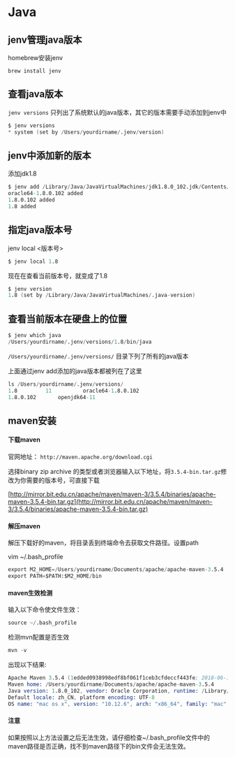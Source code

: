 
# Java

## jenv管理java版本

homebrew安装jenv

``` brew install jenv ```

## 查看java版本

``` jenv versions ``` 只列出了系统默认的java版本，其它的版本需要手动添加到jenv中

```s
$ jenv versions
* system (set by /Users/yourdirname/.jenv/version)
```

## jenv中添加新的版本

添加jdk1.8

```s
$ jenv add /Library/Java/JavaVirtualMachines/jdk1.8.0_102.jdk/Contents/Home
oracle64-1.8.0.102 added
1.8.0.102 added
1.8 added
```

## 指定java版本号

jenv local <版本号>

```s
$ jenv local 1.8
```

现在在查看当前版本号，就变成了1.8

```s
$ jenv version
1.8 (set by /Library/Java/JavaVirtualMachines/.java-version)
```

## 查看当前版本在硬盘上的位置

```s
$ jenv which java
/Users/yourdirname/.jenv/versions/1.8/bin/java
```

``` /Users/yourdirname/.jenv/versions/ ``` 目录下列了所有的java版本

上面通过jenv add添加的java版本都被列在了这里

```s
ls /Users/yourdirname/.jenv/versions/
1.8			11			oracle64-1.8.0.102
1.8.0.102		openjdk64-11
```

## maven安装

#### 下载maven

官网地址： ``` http://maven.apache.org/download.cgi ```

选择binary zip archive 的类型或者浏览器输入以下地址，将```3.5.4-bin.tar.gz```修改为你需要的版本号，可直接下载

[http://mirror.bit.edu.cn/apache/maven/maven-3/3.5.4/binaries/apache-maven-3.5.4-bin.tar.gz](http://mirror.bit.edu.cn/apache/maven/maven-3/3.5.4/binaries/apache-maven-3.5.4-bin.tar.gz)

#### 解压maven

解压下载好的maven，将目录丢到终端命令去获取文件路径。设置path

vim ~/.bash_profile

```s
export M2_HOME=/Users/yourdirname/Documents/apache/apache-maven-3.5.4
export PATH=$PATH:$M2_HOME/bin
```

#### maven生效检测

输入以下命令使文件生效：

```s
source ~/.bash_profile
``` 

检测mvn配置是否生效

```s
mvn -v
```

出现以下结果:

```s
Apache Maven 3.5.4 (1edded0938998edf8bf061f1ceb3cfdeccf443fe; 2018-06-18T02:33:14+08:00)
Maven home: /Users/yourdirname/Documents/apache/apache-maven-3.5.4
Java version: 1.8.0_102, vendor: Oracle Corporation, runtime: /Library/Java/JavaVirtualMachines/jdk1.8.0_102.jdk/Contents/Home/jre
Default locale: zh_CN, platform encoding: UTF-8
OS name: "mac os x", version: "10.12.6", arch: "x86_64", family: "mac"
```

#### 注意

如果按照以上方法设置之后无法生效，请仔细检查~/.bash_profile文件中的maven路径是否正确，找不到maven路径下的bin文件会无法生效。